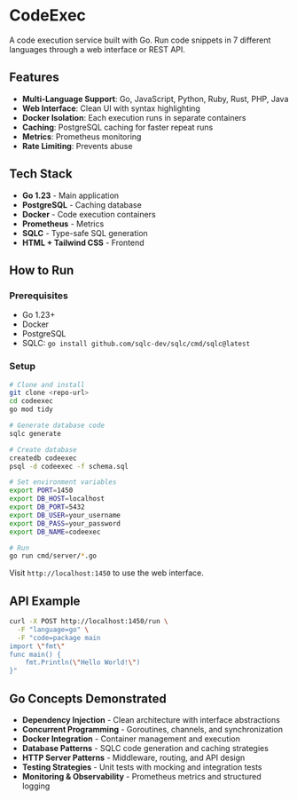 # CodeExec

A code execution service built with Go. Run code snippets in 7 different languages through a web interface or REST API.

## Features

- **Multi-Language Support**: Go, JavaScript, Python, Ruby, Rust, PHP, Java
- **Web Interface**: Clean UI with syntax highlighting
- **Docker Isolation**: Each execution runs in separate containers
- **Caching**: PostgreSQL caching for faster repeat runs
- **Metrics**: Prometheus monitoring
- **Rate Limiting**: Prevents abuse

## Tech Stack

- **Go 1.23** - Main application
- **PostgreSQL** - Caching database
- **Docker** - Code execution containers
- **Prometheus** - Metrics
- **SQLC** - Type-safe SQL generation
- **HTML + Tailwind CSS** - Frontend

## How to Run

### Prerequisites

- Go 1.23+
- Docker
- PostgreSQL
- SQLC: `go install github.com/sqlc-dev/sqlc/cmd/sqlc@latest`

### Setup

```bash
# Clone and install
git clone <repo-url>
cd codeexec
go mod tidy

# Generate database code
sqlc generate

# Create database
createdb codeexec
psql -d codeexec -f schema.sql

# Set environment variables
export PORT=1450
export DB_HOST=localhost
export DB_PORT=5432
export DB_USER=your_username
export DB_PASS=your_password
export DB_NAME=codeexec

# Run
go run cmd/server/*.go
```

Visit `http://localhost:1450` to use the web interface.

## API Example

```bash
curl -X POST http://localhost:1450/run \
  -F "language=go" \
  -F "code=package main
import \"fmt\"
func main() {
    fmt.Println(\"Hello World!\")
}"
```

## Go Concepts Demonstrated

- **Dependency Injection** - Clean architecture with interface abstractions
- **Concurrent Programming** - Goroutines, channels, and synchronization
- **Docker Integration** - Container management and execution
- **Database Patterns** - SQLC code generation and caching strategies
- **HTTP Server Patterns** - Middleware, routing, and API design
- **Testing Strategies** - Unit tests with mocking and integration tests
- **Monitoring & Observability** - Prometheus metrics and structured logging
